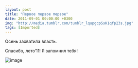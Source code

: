 ```yaml
---
layout: post
title: "Первое первое первое"
date: 2011-09-01 00:00:00 +0300
img: "http://media.tumblr.com/tumblr_lqupgcpSsK1qfp23s.jpg"
tags: [Imported]
---
```


Осень захватила власть.

Спасибо, лето’11! Я запомнил тебя!

![image](http://media.tumblr.com/tumblr_lqupgcpSsK1qfp23s.jpg)